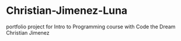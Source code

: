 # Christian-Jimenez-Luna
portfolio project for Intro to Programming course with Code the Dream
Christian Jimenez